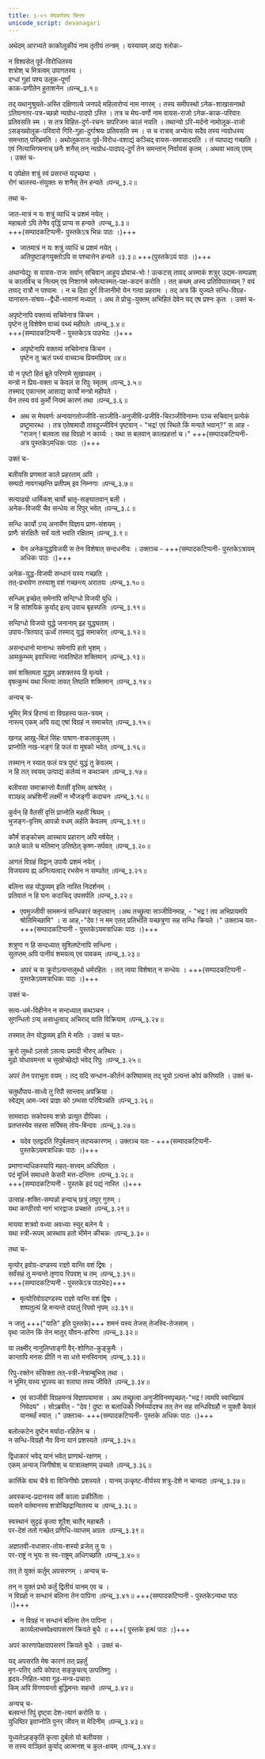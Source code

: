 ```yaml
---
title: ३-०१ मेघवर्णस्य चिन्ता
unicode_script: devanagari
---
```


अथेदम् आरभ्यते काकोलूकीयं नाम तृतीयं तन्त्रम् । यस्यायम् आद्यः श्लोकः-  

न विश्वसेत् पूर्व-विरोधितस्य  
शत्रोश् च मित्रत्वम् उपागतस्य ।  
दग्धां गुहां पश्य उलूक-पूर्णां  
काक-प्रणीतेन हुताशनेन ॥पन्च्_३.१॥  

तद् यथानुश्रुयते-अस्ति दक्षिणात्ये जनपदे महिलारोप्यं नाम नगरम् । तस्य समीपस्थो ऽनेक-शाखासनाथो ऽतिघनतर-पत्र-च्छन्नो न्यग्रोध-पादपो ऽस्ति । तत्र च मेघ-वर्णो नाम वायस-राजो ऽनेक-काक-परिवारः प्रतिवसति स्म । स तत्र विहित-दुर्ग-रचनः सपरिजनः कालं नयति । तथान्यो ऽरि-मर्दनो नामोलूक-राजो ऽसङ्ख्योलूक-परिवारो गिरि-गुहा-दुर्गाश्रयः प्रतिवसति स्म । स च रात्राव् अभ्येत्य सदैव तस्य न्यग्रोधस्य समन्तात् परिभ्रमति । अथोलूकराजः पूर्व-विरोध-वशाद्यं कञ्चिद् वायस-समासादयति । तं व्यापाद्य गच्छति । एवं नित्याभिगमनाच् छनैः शनैस् तन् न्यग्रोध-पादपद्-दुर्गं तेन समन्तान् निर्वायसं कृतम् । अथवा भवत्य् एवम् । उक्तं च-  

य उपेक्षेत शत्रुं स्वं प्रसरन्तं यदृच्छया ।  
रोगं चालस्य-संयुक्तः स शनैस् तेन हन्यते ॥पन्च्_३.२॥  

तथा च-  

जात-मात्रं न यः शत्रुं व्याधिं च प्रशमं नयेत् ।  
महाबलो ऽपि तेनैव वृद्धिं प्राप्य स हन्यते ॥पन्च्_३.३॥  
+++(सम्पादकटिप्पनी- पुस्तकेऽत्र भिन्नः पाठः ।)+++

  - जातमात्रं न यः शत्रुं व्याधिं च प्रशमं नयेत् ।  
  अतिपुष्टाङ्गयुक्तोऽपि स पश्चात्तेन हन्यते ॥३.३॥ +++(पुस्तकेऽयं पाठः ।)+++  

अथान्येद्युः स वायस-राजः सर्वान् सचिवान् आहूय प्रोवाच-भोः ! उत्कटस् तावद् अस्माकं शत्रुर् उद्यम-सम्पन्नश् च कालविच् च नित्यम् एव निशागमे समेत्यास्मत्-पक्ष-कदनं करोति । तत् कथम् अस्य प्रतिविघातव्यम् ? वयं तावद् रात्रौ न पश्यामः । न च दिवा दुर्गं विजानीमो येन गत्वा प्रहरामः । तद् अत्र किं युज्यते सन्धि-विग्रह-यानासन-संश्रय--द्वैधी-भावानां मध्यात् । अथ ते प्रोचुः-युक्तम् अभिहितं देवेन यद् एष प्रश्नः कृतः । उक्तं च-  

अपृष्टेनापि वक्तव्यं सचिवेनात्र किंचन ।  
पृष्टेन तु विशेषेण वाच्यं पथ्यं महीपतेः ॥पन्च्_३.४॥  
  +++(सम्पादकटिप्पनी - पुस्तकेऽत्र पाठभेदः ।)+++

  - अपृष्टेनापि वक्तव्यं सचिवेनात्र किंचन ।  
    पृष्टेन तु ऋतं पथ्यं वाच्यञ्च प्रियमप्रियम् ॥४॥

यो न पृष्टो हितं ब्रूते परिणामे सुखावहम् ।  
मन्त्रो न प्रिय-वक्ता च केवलं स रिपुः स्मृतम् ॥पन्च्_३.५॥  
तस्माद् एकान्तम् आसाद्य कार्यो मन्त्रो महीपते ।  
येन तस्य वयं कुर्मो नियमं कारणं तथा ॥पन्च्_३.६॥  


  - अथ स मेघवर्णः अन्वयागतोज्जीवि-सञ्जीवि-अनुजीवि-प्रजीवि-चिरञ्जीविनाम्नः पञ्च सचिवान् प्रत्येकं प्रष्टुमारब्धः । तत्र एतेषामादौ तावदुज्जीविनं पृष्टवान् - "भद्र! एवं स्थिते किं मन्यते भवान्?" स आह - "राजन् ! बलवता सह विग्रहो न कार्य्यः । यथा स बलवान् कालप्रहर्त्ता च।" +++(सम्पादकटिप्पनी- अत्र पुस्तकेऽमधिकः पाठः ।)+++

उक्तं च-  

बलीयसि प्रणमतां काले प्रहरताम् अपि ।  
सम्पदो नावगच्छन्ति प्रतीपम् इव निम्नगाः ॥पन्च्_३.७॥  

सत्याढ्यो धार्मिकश् चार्यो भ्रातृ-सङ्घातवान् बली ।  
अनेक-विजयी चैव सन्धेयः स रिपुर् भवेत् ॥पन्च्_३.८॥  

सन्धिः कार्यो ऽप्य् अनार्येण विज्ञाय प्राण-संशयम् ।  
प्राणैः संरक्षितैः सर्वं यतो भवति रक्षितम् ॥पन्च्_३.९॥  

  - येन अनेकयुद्धविजयी स तेन विशेषात् सन्दधनीयः ।
  उक्तञ्च - +++(सम्पादकटिप्पनी- पुस्तकेऽत्रायम् अधिकः पाठः ।)+++

अनेक-युद्ध-विजयी सन्धानं यस्य गच्छति ।  
तत्-प्रभावेण तस्याशु वशं गच्छन्त्य् अरातयः ॥पन्च्_३.१०॥  

सन्धिम् इच्छेत् समेनापि सन्दिग्धो विजयी युधि ।  
न हि सांशयिकं कुर्याद् इत्य् उवाच बृहस्पतिः ॥पन्च्_३.११॥  

सन्दिग्धो विजयो युद्धे जनानाम् इह युद्ध्यताम् ।  
उपाय-त्रितयाद् ऊर्ध्वं तस्माद् युद्धं समाचरेत् ॥पन्च्_३.१२॥  

असन्दधानो मानान्धः समेनापि हतो भृशम् ।  
आमकुम्भम् इवाभित्त्वा नावतिष्ठेत शक्तिमान् ॥पन्च्_३.१३॥  

समं शक्तिमता युद्धम् अशक्तस्य हि मृत्यवे ।  
वृषत्कुम्भं यथा भित्त्वा तावत् तिष्ठति शक्तिमान् ॥पन्च्_३.१४॥  

अन्यच् च-  

भूमिर् मित्रं हिरण्यं वा विग्रहस्य फल-त्रयम् ।  
नास्त्य् एकम् अपि यद्य् एषां विग्रहं न समाचरेत् ॥पन्च्_३.१५॥  

खनन्न् आखु-बिलं सिंहः पाषाण-शकलाकुलम् ।  
प्राप्नोति नख-भङ्गं हि फलं वा मूषको भवेत् ॥पन्च्_३.१६॥  

तस्मान् न स्यात् फलं यत्र पुष्टं युद्धं तु केवलम् ।  
न हि तत् स्वयम् उत्पाद्यं कर्तव्यं न कथञ्चन ॥पन्च्_३.१७॥  

बलीयसा समाक्रान्तो वैतसीं वृत्तिम् आश्रयेत् ।  
वाञ्छन्न् अभ्रंशिनीं लक्ष्मीं न भौजङ्गी कदाचन ॥पन्च्_३.१८॥  

कुर्वन् हि वैतसीं वृत्तिं प्राप्नोति महतीं श्रियम् ।  
भुजङ्ग-वृत्तिम् आपन्नो वधम् अर्हति केवलम् ॥पन्च्_३.१९॥  

कौर्मं सङ्कोचम् आस्थाय प्रहारान् अपि मर्षयेत् ।  
काले काले च मतिमान् उत्तिष्ठेत् कृष्ण-सर्पवत् ॥पन्च्_३.२०॥  

आगतं विग्रहं विद्वान् उपायैः प्रशमं नयेत् ।  
विजयस्य ह्य् अनित्यत्वाद् रभसेन न सम्पतेत् ॥पन्च्_३.२१॥  

बलिना सह योद्धव्यम् इति नास्ति निदर्शनम् ।  
प्रतिवातं न हि घनः कदाचिद् उपसर्पति ॥पन्च्_३.२२॥  


  - एवमुज्जीवी साममन्त्रं सन्धिकारं क्लृप्तवान् ।अथ तच्छ्रुत्वा सञ्जीविनमाह, - "भद्र ! तव अभिप्रायमपि श्रोतिमिच्छामि" । स आह,-"देव ! न मम एतत् प्रतिभाति यच्छत्रुणा सह सन्धिः क्रियते ।"
  उक्तञ्च यतः-  +++(सम्पादकटिप्पनी - पुस्तकेऽयमत्राधिकः पाठः ।)+++


शत्रुणा न हि सन्दध्यात् सुश्लिष्टेनापि सन्धिना ।  
सुतप्तम् अपि पानीयं शमयत्य् एव पावकम् ॥पन्च्_३.२३॥  

  - अपरं च स क्रूरोऽत्यन्तलुब्धो धर्मरहितः । तत् त्वया विशेषात् न सन्धेयः । +++(सम्पादकटिप्पनी - पुस्तकेऽयमत्राधिकः पाठः ।)+++


उक्तं च-  

सत्य-धर्म-विहीनेन न सन्दध्यात् कथञ्चन ।  
सुगन्धितो ऽप्य् असाधुत्वाद् अचिराद् याति विक्रियाम् ॥पन्च्_३.२४॥  

तस्मात् तेन योद्धव्यम् इति मे मतिः । उक्तं च यतः-  

क्रूरो लुब्धो ऽलसो ऽसत्यः प्रमादी भीरुर् अस्थिरः ।  
मूढो योधावमन्ता च सुखोच्छेद्यो भवेद् रिपुः ॥पन्च्_३.२५॥  

अपरं तेन पराभूता वयम् । तद् यदि सन्धान-कीर्तनं करिष्यामस् तद् भूयो ऽत्यन्तं कोपं करिष्यति । उक्तं च-  

चतुर्थोपाय-साध्ये तु रिपौ सान्त्वम् अपक्रिया ।  
स्वेद्यम् आम-ज्वरं प्राज्ञः को ऽम्भसा परिषिञ्चति ॥पन्च्_३.२६॥  

सामवादाः सकोपस्य शत्रोः प्रत्युत दीपिकाः ।  
प्रतप्तस्येव सहसा सर्पिषस् तोय-बिन्दवः ॥पन्च्_३.२७॥  


  - यदेव एतद्वदति रिपुर्बलवान् तदप्यकारणम् । उक्तञ्च यतः -  +++(सम्पादकटिप्पनी-  पुस्तकेऽयमत्राधिकः पाठः ।)+++


प्रमाणाभ्यधिकस्यापि महत्-सत्त्वम् अधिष्ठितः ।  
पदं मूर्ध्नि समाधत्ते केसरी मत्त-दन्तिनः ॥पन्च्_३.२८॥  
+++(सम्पादकटिप्पनी - पुस्तके इदं पद्यं नास्ति ।)+++  

उत्साह-शक्ति-सम्पन्नो हन्याच् छत्रुं लघुर् गुरुम् ।  
यथा कण्ठीरवो नागं भारद्वाजः प्रचक्षते ॥पन्च्_३.२९॥  

मायया शत्रवो वध्या अवध्याः स्युर् बलेन ये ।  
यथा स्त्री-रूपम् आस्थाय हतो भीमेन कीचकः ॥पन्च्_३.३०॥  

तथा च-  

मृत्योर् इवोग्र-दण्डस्य राज्ञो यान्ति वशं द्विषः ।  
सर्वंसहं तु मन्यन्ते तृणाय रिपवश् च तम् ॥पन्च्_३.३१॥  
+++(सम्पादकटिप्पनी - पुस्तकेऽत्र पाठभेदः)+++  

  - मृत्योरिवोग्रदण्डस्य राज्ञो यान्ति वशं द्विषः ।  
    शष्पतुल्यं हि मन्यन्ते दयालुं रिपवो नृपम् ॥३.३१॥  

न जातु +++("याति" इति पुस्तके)+++ शमनं यस्य तेजस् तेजस्वि-तेजसाम् ।  
वृथा जातेन किं तेन मातुर् यौवन-हारिणा ॥पन्च्_३.३२॥  

या लक्ष्मीर् नानुलिप्ताङ्गी वैर्-शोणित-कुङ्कुमैः ।  
कान्तापि मनसः प्रीतिं न सा धत्ते मनस्विनाम् ॥पन्च्_३.३३॥  

रिपु-रक्तेन संसिक्ता तत्-स्त्री-नेत्राम्बुभिस् तथा ।  
न भूमिर् यस्य भूपस्य का श्लाघा तस्य जीविते ॥पन्च्_३.३४॥  


  - एवं सञ्जीवी विग्रहमन्त्रं विज्ञापयामास । अथ तच्छ्रुत्वा अनुजीविनमपृच्छत्-"भद्र ! त्वमपि स्वाभिप्रायं निवेदय" । सोऽब्रवीत् - "देव ! दुष्टः स बलाधिको निर्मर्य्यादश्च तत् तेन सह सन्धिविग्रहौ न युक्तौ केवलं यानमर्हं स्यात् ।" उक्तञ्च-  +++(सम्पादकटिप्पनी- पुस्तके अधिकः पाठः ।)+++

बलोत्कटेन दुष्टेन मर्यादा-रहितेन च ।  
न सन्धि-विग्रहौ नैव विना यानं प्रशस्यते ॥पन्च्_३.३५॥  

द्विधाकारं भवेद् यानं भवेत् प्राणार्थ-रक्षणम् ।  
एकम् अन्यज् जिगीषोश् च यात्रालक्षणम् उच्यते ॥पन्च्_३.३६॥  

कार्त्तिके वाथ चैत्रे वा विजिगीषोः प्रशस्यते ।
यानम् उत्कृष्ट-वीर्यस्य शत्रु-देशे न चान्यदा ॥पन्च्_३.३७॥  

अवस्कन्द-प्रदानस्य सर्वे कालाः प्रकीर्तिताः ।  
व्यसने वर्तमानस्य शत्रोच्छिद्रान्वितस्य च ॥पन्च्_३.३८॥  

स्वस्थानं सुदृढं कृत्वा शूरैश् चातैर् महाबलैः ।  
पर-देशं ततो गच्छेत् प्रणिधि-व्याप्तम् अग्रतः ॥पन्च्_३.३९॥  

अज्ञातवी-वधासार-तोय-शस्यो व्रजेत् तु यः ।  
पर-राष्ट्रं न भूयः स स्व-राष्ट्रम् अधिगच्छति ॥पन्च्_३.४०॥  

तत् ते युक्तं कर्तुम् अपसरणम् । अन्यच् च-  

तन् न युक्तं प्रभो कर्तुं द्वितीयं यानम् एव च ।  
न विग्रहो न सन्धानं बलिना तेन पापिना ॥पन्च्_३.४१॥ +++(सम्पादकटिप्पनी - पुस्तकेऽन्यथा पाठः ।)+++  

  - न विग्रहं न सन्धानं बलिना तेन पापिना ।  
  कार्य्यलाभमपेक्ष्यापसरणं क्रियते बुधैः ॥  +++( पुस्तके इत्थं पाठः ।)+++

अपरं कारणापेक्षयापसरणं क्रियते बुधैः । उक्तं च-  

यद् अपसरति मेषः कारणं तत् प्रहर्तुं  
मृग-पतिर् अपि कोपात् सङ्कुचत्य् उत्पतिष्णुः ।  
हृदय-निहित-भावा गूढ-मन्त्र-प्रचाराः  
किम् अपि विगणयन्तो बुद्धिमन्तः सहन्ते ॥पन्च्_३.४२॥  

अन्यच् च-  
बलवन्तं रिपुं दृष्ट्वा देश-त्यागं करोति यः ।  
युधिष्ठिर इवाप्नोति पुनर् जीवन् स मेदिनीम् ॥पन्च्_३.४३॥  

युध्यतेऽहङ्कृतिं कृत्वा दुर्बलो यो बलीयसा ।  
स तस्य वाञ्छितं कुर्याद् आत्मनश् च कुल-क्षयम् ॥पन्च्_३.४४॥  
